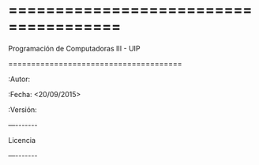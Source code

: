 # ======================================

Programación de Computadoras III - UIP

======================================


:Autor: <MOISES>

:Fecha: <20/09/2015>

:Versión: <version>


<descripcion>


—-------

Licencia

—-------

<licencia>
